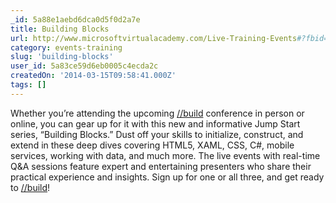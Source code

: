 ```yaml
---
_id: 5a88e1aebd6dca0d5f0d2a7e
title: Building Blocks
url: http://www.microsoftvirtualacademy.com/Live-Training-Events#?fbid=nSV4arFOb4d
category: events-training
slug: 'building-blocks'
user_id: 5a83ce59d6eb0005c4ecda2c
createdOn: '2014-03-15T09:58:41.000Z'
tags: []
---
```


<div>Whether you’re attending the upcoming <a href="http://www.buildwindows.com/">//build</a> conference in person or online, you can gear up for it with this new and informative Jump Start series, “Building Blocks.” Dust off your skills to initialize, construct, and extend in these deep dives covering HTML5, XAML, CSS, C#, mobile services, working with data, and much more. The live events with real-time Q&amp;A sessions feature expert and entertaining presenters who share their practical experience and insights. Sign up for one or all three, and get ready to <a href="http://www.buildwindows.com/">//build</a>!</div>
<div></div>
